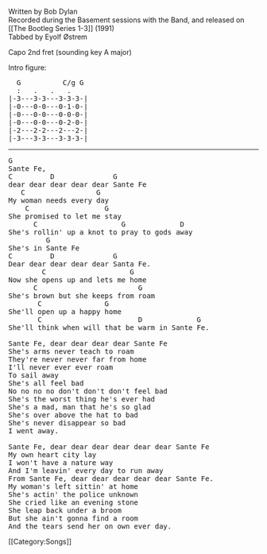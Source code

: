 Written by Bob Dylan<br>
Recorded during the Basement sessions with the Band, and released on
[[The Bootleg Series 1-3]] (1991)<br>
Tabbed by Eyolf Østrem

Capo 2nd fret (sounding key A major)

Intro figure:

<pre class="tab">
  G          C/g G
  :   .   .   .
|-3---3-3---3-3-3-|
|-0---0-0---0-1-0-|
|-0---0-0---0-0-0-|
|-0---0-0---0-2-0-|
|-2---2-2---2---2-|
|-3---3-3---3-3-3-|
</pre>

----
<pre class="verse">
G
Sante Fe,
C         D              G
dear dear dear dear dear Sante Fe
   C                 G
My woman needs every day
    C                  G
She promised to let me stay
      C                    G             D
She's rollin' up a knot to pray to gods away
         G
She's in Sante Fe
C         D              G
Dear dear dear dear dear Santa Fe.
        C                    G
Now she opens up and lets me home
      C                        G
She's brown but she keeps from roam
       C               G
She'll open up a happy home
       C                       D             G
She'll think when will that be warm in Sante Fe.

Sante Fe, dear dear dear dear Sante Fe
She's arms never teach to roam
They're never never far from home
I'll never ever ever roam
To sail away
She's all feel bad
No no no no don't don't don't feel bad
She's the worst thing he's ever had
She's a mad, man that he's so glad
She's over above the hat to bad
She's never disappear so bad
I went away.

Sante Fe, dear dear dear dear dear dear Sante Fe
My own heart city lay
I won't have a nature way
And I'm leavin' every day to run away
From Sante Fe, dear dear dear dear dear Sante Fe.
My woman's left sittin' at home
She's actin' the police unknown
She cried like an evening stone
She leap back under a broom
But she ain't gonna find a room
And the tears send her on own ever day.
</pre>

[[Category:Songs]]